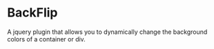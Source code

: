# BackFlip
A jquery plugin that allows you to dynamically change the background colors of a container or div.
